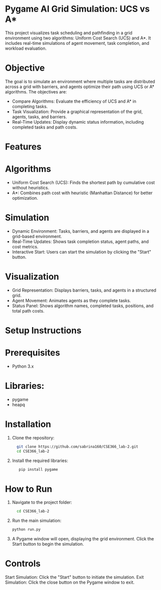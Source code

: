 # Pygame AI Grid Simulation: UCS vs A*
This project visualizes task scheduling and pathfinding in a grid environment using two algorithms: Uniform Cost Search (UCS) and A*. It includes real-time simulations of agent movement, task completion, and workload evaluation.
# Objective
The goal is to simulate an environment where multiple tasks are distributed across a grid with barriers, and agents optimize their path using UCS or A* algorithms. The objectives are:

- Compare Algorithms: Evaluate the efficiency of UCS and A* in completing tasks.
- Task Visualization: Provide a graphical representation of the grid, agents, tasks, and barriers.
- Real-Time Updates: Display dynamic status information, including completed tasks and path costs.
# Features
# Algorithms
- Uniform Cost Search (UCS): Finds the shortest path by cumulative cost without heuristics.
- A*: Combines path cost with heuristic (Manhattan Distance) for better optimization.
# Simulation
- Dynamic Environment: Tasks, barriers, and agents are displayed in a grid-based environment.
- Real-Time Updates: Shows task completion status, agent paths, and cost metrics.
- Interactive Start: Users can start the simulation by clicking the "Start" button.
# Visualization
- Grid Representation: Displays barriers, tasks, and agents in a structured grid.
- Agent Movement: Animates agents as they complete tasks.
- Status Panel: Shows algorithm names, completed tasks, positions, and total path costs.
# Setup Instructions
# Prerequisites
- Python 3.x
# Libraries:
- pygame
- heapq
# Installation
1. Clone the repository:
   ```bash
     git clone https://github.com/sabrina160/CSE366_lab-2.git
     cd CSE366_lab-2
2. Install the required libraries:
   ```bash
      pip install pygame
# How to Run
1. Navigate to the project folder:
   ```bash
     cd CSE366_lab-2
2. Run the main simulation:
   ```bash
   python run.py
3. A Pygame window will open, displaying the grid environment. Click the Start button to begin the simulation.

# Controls
Start Simulation: Click the "Start" button to initiate the simulation.
Exit Simulation: Click the close button on the Pygame window to exit.
